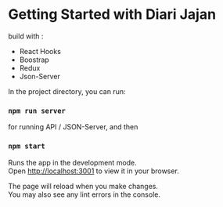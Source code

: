 # Getting Started with Diari Jajan

build with :
- React Hooks
- Boostrap
- Redux
- Json-Server

In the project directory, you can run:

### `npm run server`

for running API / JSON-Server, and then 

### `npm start`

Runs the app in the development mode.\
Open [http://localhost:3001](http://localhost:3001) to view it in your browser.

The page will reload when you make changes.\
You may also see any lint errors in the console.

